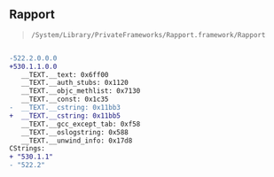 ## Rapport

> `/System/Library/PrivateFrameworks/Rapport.framework/Rapport`

```diff

-522.2.0.0.0
+530.1.1.0.0
   __TEXT.__text: 0x6ff00
   __TEXT.__auth_stubs: 0x1120
   __TEXT.__objc_methlist: 0x7130
   __TEXT.__const: 0x1c35
-  __TEXT.__cstring: 0x11bb3
+  __TEXT.__cstring: 0x11bb5
   __TEXT.__gcc_except_tab: 0xf58
   __TEXT.__oslogstring: 0x588
   __TEXT.__unwind_info: 0x17d8
CStrings:
+ "530.1.1"
- "522.2"

```
